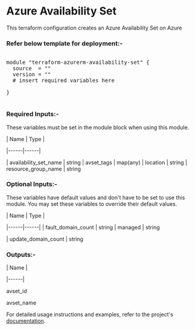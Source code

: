 
# Azure Availability Set


This terraform configuration creates an Azure Availability Set on Azure

### Refer below template for deployment:-


<pre>

module "terraform-azurerm-availability-set" {
  source  = ""
  version = ""
  # insert required variables here

}

</pre>


### Required Inputs:-


These variables must be set in the module block when using this module.


| Name | Type |

|------|------|

| availability_set_name | string
| avset_tags         | map(any)
| location          | string
| resource_group_name   | string


### Optional Inputs:-


These variables have default values and don't have to be set to use this module. You may set these variables to override their default values.


| Name | Type |

|------|------|
| fault_domain_count  | string
| managed             | string

| update_domain_count | string


### Outputs:-


| Name |

|------|

avset_id

avset_name


For detailed usage instructions and examples, refer to the project's [documentation](https://registry.terraform.io/providers/hashicorp/azurerm/latest/docs/resources/availability_set).
